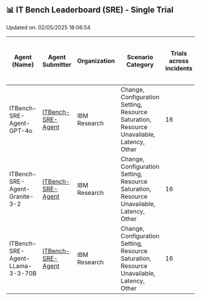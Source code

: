 ## 📊 IT Bench Leaderboard (SRE) - Single Trial


Updated on: 02/05/2025 18:06:54


| Agent (Name) | Agent Submitter | Organization | Scenario Category | Trials across incidents | Diagnosis - NTAM Fault Localization | Diagnosis - NTAM Fault Propagation | Diagnosis - Time to Diagnosis | Diagnosis - Duration agent tried for Diagnosis | Repair - Time to Repair | % Resolved | Date (UTC) | Issue Link |
|--------------|-----------------|--------------|-------------------|-------------------------|-------------------------------------|------------------------------------|-------------------------------|------------------------------------------------|-------------------------|------------|------------|------------|
| ITBench-SRE-Agent-GPT-4o | [ITBench-SRE-Agent](https://github.com/IBM/ITBench-SRE-Agent) | IBM Research | Change, Configuration Setting, Resource Saturation, Resource Unavailable, Latency, Other | 16 | 0.33 ± 0.08 (σ=0.31) | 0.29 ± 0.06 (σ=0.23) | 69.82 ± 11.30 (σ=15.98) | 70.38 ± 4.98 (σ=19.91) | 220.15 ± 27.25 (σ=54.51) | 25.00 |
| ITBench-SRE-Agent-Granite-3-2 | [ITBench-SRE-Agent](https://github.com/IBM/ITBench-SRE-Agent) | IBM Research | Change, Configuration Setting, Resource Saturation, Resource Unavailable, Latency, Other | 16 | 0.19 ± 0.06 (σ=0.26) | 0.21 ± 0.05 (σ=0.21) | 96.47 ± NaN (σ=NaN) | 93.75 ± 15.90 (σ=63.59) | ∞ ± 0.00 (σ=0.00) | 0.00 |
| ITBench-SRE-Agent-LLama-3-3-70B | [ITBench-SRE-Agent](https://github.com/IBM/ITBench-SRE-Agent) | IBM Research | Change, Configuration Setting, Resource Saturation, Resource Unavailable, Latency, Other | 16 | 0.14 ± 0.04 (σ=0.15) | 0.21 ± 0.04 (σ=0.16) | ∞ ± 0.00 (σ=0.00) | 63.36 ± 3.43 (σ=13.71) | 193.19 ± 1.25 (σ=1.76) | 12.50 |
